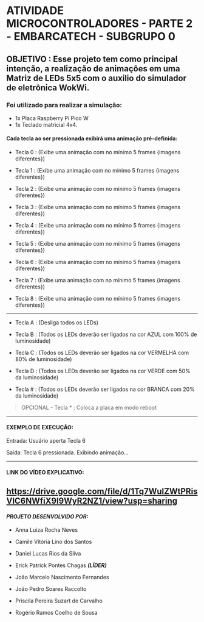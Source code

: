 # ATIVIDADE MICROCONTROLADORES - PARTE 2 - EMBARCATECH - SUBGRUPO 0 

## OBJETIVO : Esse projeto tem como principal intenção, a realização de animações em uma Matriz de LEDs 5x5 com o auxilio do simulador de eletrônica WokWi. 

### Foi utilizado para realizar a simulação: 
- 1x Placa Raspberry Pi Pico W
- 1x Teclado matricial 4x4. 


#### Cada tecla ao ser pressionada exibirá uma animação pré-definida:

- Tecla 0 : (Exibe uma animação com no mínimo 5 frames {imagens diferentes}) 

- Tecla 1 : (Exibe uma animação com no mínimo 5 frames {imagens diferentes}) 

- Tecla 2 : (Exibe uma animação com no mínimo 5 frames {imagens diferentes})

- Tecla 3 : (Exibe uma animação com no mínimo 5 frames {imagens diferentes})

- Tecla 4 : (Exibe uma animação com no mínimo 5 frames {imagens diferentes}) 

- Tecla 5 : (Exibe uma animação com no mínimo 5 frames {imagens diferentes}) 

- Tecla 6 : (Exibe uma animação com no mínimo 5 frames {imagens diferentes}) 

- Tecla 7 : (Exibe uma animação com no mínimo 5 frames {imagens diferentes}) 

- Tecla 8 : (Exibe uma animação com no mínimo 5 frames {imagens diferentes}) 

---

- Tecla A : (Desliga todos os LEDs)

- Tecla B : (Todos os LEDs deverão ser ligados na cor AZUL com 100% de luminosidade)

- Tecla C : (Todos os LEDs deverão ser ligados na cor VERMELHA com 80% de luminosidade)

- Tecla D : (Todos os LEDs deverão ser ligados na cor VERDE com 50% da luminosidade)

- Tecla # : (Todos os LEDs deverão ser ligados na cor BRANCA com 20% da luminosidade)

> OPCIONAL -
Tecla * : Coloca a placa em modo reboot
---

#### EXEMPLO DE EXECUÇÃO:
Entrada: Usuário aperta Tecla 6

Saída: Tecla 6 pressionada. Exibindo animação...

---

#### LINK DO VÍDEO EXPLICATIVO:
https://drive.google.com/file/d/1Tq7WuIZWtPRisVIC6NWfiX9I9WyR2NZ1/view?usp=sharing
---

#### *PROJETO DESENVOLVIDO POR:*

- Anna Luiza Rocha Neves

- Camile Vitória Lino dos Santos

- Daniel Lucas Rios da Silva

- Erick Patrick Pontes Chagas ***(LÍDER)***

- João Marcelo Nascimento Fernandes

- João Pedro Soares Raccolto

- Priscila Pereira Suzart de Carvalho

- Rogério Ramos Coelho de Sousa

